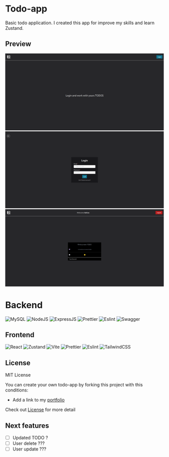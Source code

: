 # Todo-app

Basic todo application. I created this app for improve my skills and learn Zustand.

## Preview

![Home](./previews/home.png)
![Login](./previews/login.png)
![TODOS](./previews/todos.png)

# Backend

![MySQL](https://img.shields.io/badge/mysql-4479A1?style=for-the-badge&logo=mysql&logoColor=fff)
![NodeJS](https://img.shields.io/badge/NodeJS-339933?style=for-the-badge&logo=nodedotjs&logoColor=fff)
![ExpressJS](https://img.shields.io/badge/Express-000000?style=for-the-badge&logo=express&logoColor=fff)
![Prettier](https://img.shields.io/badge/Prettier-F7B93E?style=for-the-badge&logo=prettier&logoColor=000)
![Eslint](https://img.shields.io/badge/Eslint-4B32C3?style=for-the-badge&logo=eslint&logoColor=fff)
![Swagger](https://img.shields.io/badge/Swagger-85EA2D?style=for-the-badge&logo=Swagger&logoColor=000)


## Frontend

![React](https://img.shields.io/badge/React-61DAFB?style=for-the-badge&logo=React&logoColor=000)
![Zustand](https://img.shields.io/badge/Zustand-184bbe?style=for-the-badge&logo=ZincSearch&logoColor=fff)
![Vite](https://img.shields.io/badge/Vite-646CFF?style=for-the-badge&logo=vite&logoColor=fff)
![Prettier](https://img.shields.io/badge/Prettier-F7B93E?style=for-the-badge&logo=prettier&logoColor=000)
![Eslint](https://img.shields.io/badge/Eslint-4B32C3?style=for-the-badge&logo=eslint&logoColor=fff)
![TailwindCSS](https://img.shields.io/badge/TailwindCSS-06B6D4?style=for-the-badge&logo=tailwindcss&logoColor=fff)


## License

MIT License

You can create your own todo-app by forking this project with this conditions:
  * Add a link to my [portfolio](https://arnaizdev.com)
  
Check out [License](./License.md) for more detail

## Next features

- [ ] Updated TODO ?
- [ ] User delete ???
- [ ] User update ???
